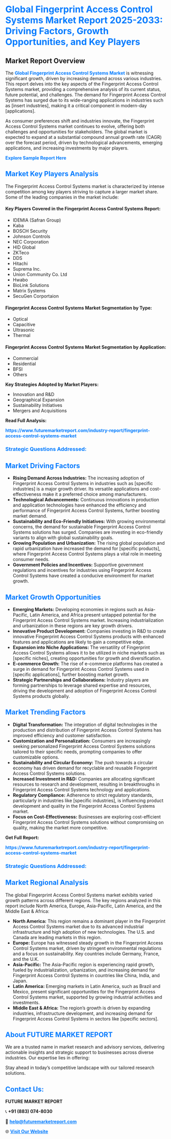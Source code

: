 <h1 style="color: #007BFF;">Global Fingerprint Access Control Systems Market Report 2025-2033: Driving Factors, Growth Opportunities, and Key Players</h1>

<section id="overview">
<h2>Market Report Overview</h2>
<p>The <a href="https://www.futuremarketreport.com/industry-report/fingerprint-access-control-systems-market" style="color: #007BFF; text-decoration: none;"><strong>Global Fingerprint Access Control Systems Market</strong></a> is witnessing significant growth, driven by increasing demand across various industries. This report delves into the key aspects of the Fingerprint Access Control Systems market, providing a comprehensive analysis of its current status, future potential, and challenges. The demand for Fingerprint Access Control Systems has surged due to its wide-ranging applications in industries such as [insert industries], making it a critical component in modern-day [applications].</p>
<p>As consumer preferences shift and industries innovate, the Fingerprint Access Control Systems market continues to evolve, offering both challenges and opportunities for stakeholders. The global market is expected to expand at a substantial compound annual growth rate (CAGR) over the forecast period, driven by technological advancements, emerging applications, and increasing investments by major players.</p>
</section>

<section id="overview">
<p><a href="https://www.futuremarketreport.com/request-sample/reportId=27005" style="color: #007BFF; text-decoration: none;"><strong>Explore Sample Report Here</strong></a></p>
</section>

<section id="key-players">
<h2 style="color: #007BFF;">Market Key Players Analysis</h2>
<p>The Fingerprint Access Control Systems market is characterized by intense competition among key players striving to capture a larger market share. Some of the leading companies in the market include:</p>
<h4>Key Players Covered in the Fingerprint Access Control Systems Report:</h4>
<ul><li>IDEMIA (Safran Group)</li><li>Kaba</li><li>BOSCH Security</li><li>Johnson Controls</li><li>NEC Corporation</li><li>HID Global</li><li>ZKTeco</li><li>DDS</li><li>Hitachi</li><li>Suprema Inc.</li><li>Union Community Co. Ltd</li><li>Hwabo</li><li>BioLink Solutions</li><li>Matrix Systems</li><li>SecuGen Corportaion</li></ul>
<h4>Fingerprint Access Control Systems Market Segmentation by Type:</h4>
<ul><li>Optical</li><li>Capacitive</li><li>Ultrasonic</li><li>Thermal</li></ul>

<h4>Fingerprint Access Control Systems Market Segmentation by Application:</h4>
<ul><li>Commercial</li><li>Residential</li><li>BFSI</li><li>Others</li></ul>
<p><strong>Key Strategies Adopted by Market Players:</strong></p>
<ul>
<li>Innovation and R&D</li>
<li>Geographical Expansion</li>
<li>Sustainability Initiatives</li>
<li>Mergers and Acquisitions</li>
</ul>
</section>

<section>
<p><strong>Read Full Analysis: </strong></p><a href="https://www.futuremarketreport.com/industry-report/fingerprint-access-control-systems-market" style="color: #007BFF; text-decoration: none;"><strong>https://www.futuremarketreport.com/industry-report/fingerprint-access-control-systems-market</strong></a>
<h3 style="color: #007BFF;">Strategic Questions Addressed:</h3>
</section>

<section id="driving-factors">
<h2 style="color: #007BFF;">Market Driving Factors</h2>
<ul>
<li><strong>Rising Demand Across Industries:</strong> The increasing adoption of Fingerprint Access Control Systems in industries such as [specific industries] is a major growth driver. Its versatile applications and cost-effectiveness make it a preferred choice among manufacturers.</li>
<li><strong>Technological Advancements:</strong> Continuous innovations in production and application technologies have enhanced the efficiency and performance of Fingerprint Access Control Systems, further boosting market demand.</li>
<li><strong>Sustainability and Eco-Friendly Initiatives:</strong> With growing environmental concerns, the demand for sustainable Fingerprint Access Control Systems solutions has surged. Companies are investing in eco-friendly variants to align with global sustainability goals.</li>
<li><strong>Growing Population and Urbanization:</strong> The rising global population and rapid urbanization have increased the demand for [specific products], where Fingerprint Access Control Systems plays a vital role in meeting consumer needs.</li>
<li><strong>Government Policies and Incentives:</strong> Supportive government regulations and incentives for industries using Fingerprint Access Control Systems have created a conducive environment for market growth.</li>
</ul>
</section>

<section id="growth-opportunities">
<h2 style="color: #007BFF;">Market Growth Opportunities</h2>
<ul>
<li><strong>Emerging Markets:</strong> Developing economies in regions such as Asia-Pacific, Latin America, and Africa present untapped potential for the Fingerprint Access Control Systems market. Increasing industrialization and urbanization in these regions are key growth drivers.</li>
<li><strong>Innovative Product Development:</strong> Companies investing in R&D to create innovative Fingerprint Access Control Systems products with enhanced features and applications are likely to gain a competitive edge.</li>
<li><strong>Expansion into Niche Applications:</strong> The versatility of Fingerprint Access Control Systems allows it to be utilized in niche markets such as [specific niches], creating opportunities for growth and diversification.</li>
<li><strong>E-commerce Growth:</strong> The rise of e-commerce platforms has created a surge in demand for Fingerprint Access Control Systems used in [specific applications], further boosting market growth.</li>
<li><strong>Strategic Partnerships and Collaborations:</strong> Industry players are forming partnerships to leverage shared expertise and resources, driving the development and adoption of Fingerprint Access Control Systems products globally.</li>
</ul>
</section>

<section id="trending-factors">
<h2 style="color: #007BFF;">Market Trending Factors</h2>
<ul>
<li><strong>Digital Transformation:</strong> The integration of digital technologies in the production and distribution of Fingerprint Access Control Systems has improved efficiency and customer satisfaction.</li>
<li><strong>Customization and Personalization:</strong> Consumers are increasingly seeking personalized Fingerprint Access Control Systems solutions tailored to their specific needs, prompting companies to offer customizable options.</li>
<li><strong>Sustainability and Circular Economy:</strong> The push towards a circular economy has driven demand for recyclable and reusable Fingerprint Access Control Systems solutions.</li>
<li><strong>Increased Investment in R&D:</strong> Companies are allocating significant resources to research and development, resulting in breakthroughs in Fingerprint Access Control Systems technology and applications.</li>
<li><strong>Regulatory Compliance:</strong> Adherence to strict regulatory standards, particularly in industries like [specific industries], is influencing product development and quality in the Fingerprint Access Control Systems market.</li>
<li><strong>Focus on Cost-Effectiveness:</strong> Businesses are exploring cost-efficient Fingerprint Access Control Systems solutions without compromising on quality, making the market more competitive.</li>
</ul>
</section>

<section>
<p><strong>Get Full Report: </strong></p><a href="https://www.futuremarketreport.com/industry-report/fingerprint-access-control-systems-market" style="color: #007BFF; text-decoration: none;"><strong>https://www.futuremarketreport.com/industry-report/fingerprint-access-control-systems-market</strong></a>
<h3 style="color: #007BFF;">Strategic Questions Addressed:</h3>
</section>


<section id="regional-analysis">
<h2 style="color: #007BFF;">Market Regional Analysis</h2>
<p>The global Fingerprint Access Control Systems market exhibits varied growth patterns across different regions. The key regions analyzed in this report include North America, Europe, Asia-Pacific, Latin America, and the Middle East & Africa:</p>
<ul>
<li><strong>North America:</strong> This region remains a dominant player in the Fingerprint Access Control Systems market due to its advanced industrial infrastructure and high adoption of new technologies. The U.S. and Canada are leading markets in this region.</li>
<li><strong>Europe:</strong> Europe has witnessed steady growth in the Fingerprint Access Control Systems market, driven by stringent environmental regulations and a focus on sustainability. Key countries include Germany, France, and the U.K.</li>
<li><strong>Asia-Pacific:</strong> The Asia-Pacific region is experiencing rapid growth, fueled by industrialization, urbanization, and increasing demand for Fingerprint Access Control Systems in countries like China, India, and Japan.</li>
<li><strong>Latin America:</strong> Emerging markets in Latin America, such as Brazil and Mexico, present significant opportunities for the Fingerprint Access Control Systems market, supported by growing industrial activities and investments.</li>
<li><strong>Middle East & Africa:</strong> The region’s growth is driven by expanding industries, infrastructure development, and increasing demand for Fingerprint Access Control Systems in sectors like [specific sectors].</li>
</ul>
</section>

<footer>
<h2 style="color: #007BFF;">About FUTURE MARKET REPORT</h2>
<p>We are a trusted name in market research and advisory services, delivering actionable insights and strategic support to businesses across diverse industries. Our expertise lies in offering:</p>

<p>Stay ahead in today’s competitive landscape with our tailored research solutions.</p>

<h2 style="color: #007BFF;">Contact Us:</h2>
<p><strong>FUTURE MARKET REPORT</strong></p>
<p>📞 <strong>+91 (883) 074-8030</strong></p>
<p>📧 <strong><a href="mailto:help@futuremarketreport.com" style="color: #007BFF;">help@futuremarketreport.com</a></strong></p>
<p>🌐 <strong><a href="https://www.futuremarketreport.com/" style="color: #007BFF;">Visit Our Website</a></strong></p>
</footer>
